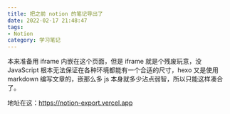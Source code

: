 ```yaml
---
title: 把之前 notion 的笔记导出了
date: 2022-02-17 21:48:47
tags:
- Notion
category: 学习笔记
---
```


本来准备用 iframe 内嵌在这个页面，但是 iframe 就是个残废玩意，没 JavaScript 根本无法保证在各种环境都能有一个合适的尺寸，hexo 又是使用 markdown 编写文章的，嵌那么多 js 本身就多少沾点弱智，所以只能这样凑合了。

地址在这：https://notion-export.vercel.app